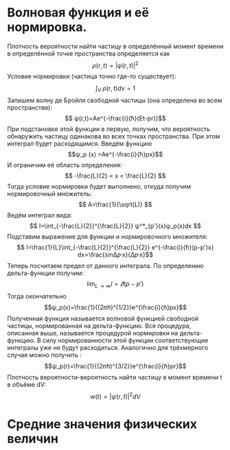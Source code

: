 # Волновая функция и её нормировка.

Плотность вероятности найти частицу в определённый момент времени в определённой точке пространства определяется как
$$ ρ(r,t)=|ψ(r,t)|^2 $$
 Условие нормировки (частица точно где-то существует): 
 $$ \int_V^\ ρ(r,t)dν=1 $$
Запишем волну де Бройля свободной частицы (она определена во всем пространстве): 
$$ ψ(r,t)=Ae^{-\frac{i}{ħ}(Et-pr)}$$
При подстановке этой функции в первую, получим, что вероятность обнаружить частицу одинакова во всех точках пространства. При этом интеграл будет расходящимся.
Введём функцию 
$$ψ_p (x) =Ae^{-\frac{i}{ħ}px}$$
И ограничим её область определения:
$$ -\frac{L}{2} < x < \frac{L}{2} $$
Тогда условие нормировки будет выполнено, откуда получим нормировочный множитель:
$$ A=\frac{1}{\sqrt(L)} $$
Ведём интеграл вида: $$ I=\int_{-\frac{L}{2}}^{\frac{L}{2}} ψ^*_{p'}(x)ψ_p(x)dx $$
Подставим выражение для функции и нормировочного множителя: $$ I=\frac{1}{L}\int_{-\frac{L}{2}}^{\frac{L}{2}} e^{-\frac{i}{ħ}(p-p')x} dx∝\frac{sin∆𝑝·x}{∆𝑝·x}$$
Теперь посчитаем предел от данного интеграла. По определению дельта-функции получим: $$ \lim_{L→∞}I=𝛿(p-p')$$
Тогда окончательно $$ψ_p(x)=\frac{1}{(2𝜋ℏ)^{1/2}}e^{\frac{i}{ℏ}px}$$
Полученная функция называется волновой функцией свободной частицы, нормированная на дельта-функцию. Вся процедура, описанная выше, называется процедурой нормировки на дельта-функцию.
В силу нормированности этой функции соответствующие интегралы уже не будут расходиться.
Аналогично для трёхмерного случая можно получить : $$ψ_p(r)=\frac{1}{(2𝜋ℏ)^{3/2}}e^{\frac{i}{ℏ}pr}$$
Плотность вероятности-вероятность найти частицу в момент времени t в объёме dV: $$w(t)=|ψ(r,t)|^2dV$$
# Средние значения физических величин